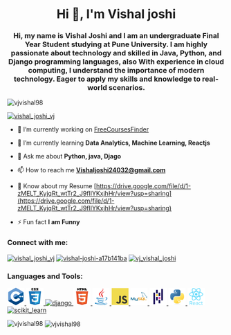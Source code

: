 <h1 align="center">Hi 👋, I'm Vishal joshi</h1>
<h3 align="center">Hi, my name is Vishal Joshi and I am an undergraduate Final Year Student studying at Pune University. I am highly passionate about technology and skilled in Java, Python, and Django programming languages, also With experience in cloud computing, I understand the importance of modern technology. Eager to apply my skills and knowledge to real-world scenarios.</h3>

<p align="left"> <img src="https://komarev.com/ghpvc/?username=vjvishal98&label=Profile%20views&color=0e75b6&style=flat" alt="vjvishal98" /> </p>

<p align="left"> <a href="https://twitter.com/vishal_joshi_vj" target="blank"><img src="https://img.shields.io/twitter/follow/vishal_joshi_vj?logo=twitter&style=for-the-badge" alt="vishal_joshi_vj" /></a> </p>

- 🔭 I’m currently working on [FreeCoursesFinder](https://freecoursesfinder.pythonanywhere.com/)

- 🌱 I’m currently learning **Data Analytics, Machine Learning, Reactjs**

- 💬 Ask me about **Python, java, Djago**

- 📫 How to reach me **Vishaljoshi24032@gmail.com**

- 📄 Know about my Resume [https://drive.google.com/file/d/1-zMELT_KyjqRt_wtTr2_J9flIYKxjhHr/view?usp=sharing](https://drive.google.com/file/d/1-zMELT_KyjqRt_wtTr2_J9flIYKxjhHr/view?usp=sharing)

- ⚡ Fun fact **I am Funny**

<h3 align="left">Connect with me:</h3>
<p align="left">
<a href="https://twitter.com/vishal_joshi_vj" target="blank"><img align="center" src="https://raw.githubusercontent.com/rahuldkjain/github-profile-readme-generator/master/src/images/icons/Social/twitter.svg" alt="vishal_joshi_vj" height="30" width="40" /></a>
<a href="https://linkedin.com/in/vishal-joshi-a17b141ba" target="blank"><img align="center" src="https://raw.githubusercontent.com/rahuldkjain/github-profile-readme-generator/master/src/images/icons/Social/linked-in-alt.svg" alt="vishal-joshi-a17b141ba" height="30" width="40" /></a>
<a href="https://instagram.com/vj_vishal_joshi" target="blank"><img align="center" src="https://raw.githubusercontent.com/rahuldkjain/github-profile-readme-generator/master/src/images/icons/Social/instagram.svg" alt="vj_vishal_joshi" height="30" width="40" /></a>
</p>

<h3 align="left">Languages and Tools:</h3>
<p align="left"> <a href="https://www.w3schools.com/cpp/" target="_blank" rel="noreferrer"> <img src="https://raw.githubusercontent.com/devicons/devicon/master/icons/cplusplus/cplusplus-original.svg" alt="cplusplus" width="40" height="40"/> </a> <a href="https://www.w3schools.com/css/" target="_blank" rel="noreferrer"> <img src="https://raw.githubusercontent.com/devicons/devicon/master/icons/css3/css3-original-wordmark.svg" alt="css3" width="40" height="40"/> </a> <a href="https://www.djangoproject.com/" target="_blank" rel="noreferrer"> <img src="https://cdn.worldvectorlogo.com/logos/django.svg" alt="django" width="40" height="40"/> </a> <a href="https://www.w3.org/html/" target="_blank" rel="noreferrer"> <img src="https://raw.githubusercontent.com/devicons/devicon/master/icons/html5/html5-original-wordmark.svg" alt="html5" width="40" height="40"/> </a> <a href="https://www.java.com" target="_blank" rel="noreferrer"> <img src="https://raw.githubusercontent.com/devicons/devicon/master/icons/java/java-original.svg" alt="java" width="40" height="40"/> </a> <a href="https://developer.mozilla.org/en-US/docs/Web/JavaScript" target="_blank" rel="noreferrer"> <img src="https://raw.githubusercontent.com/devicons/devicon/master/icons/javascript/javascript-original.svg" alt="javascript" width="40" height="40"/> </a> <a href="https://www.mysql.com/" target="_blank" rel="noreferrer"> <img src="https://raw.githubusercontent.com/devicons/devicon/master/icons/mysql/mysql-original-wordmark.svg" alt="mysql" width="40" height="40"/> </a> <a href="https://pandas.pydata.org/" target="_blank" rel="noreferrer"> <img src="https://raw.githubusercontent.com/devicons/devicon/2ae2a900d2f041da66e950e4d48052658d850630/icons/pandas/pandas-original.svg" alt="pandas" width="40" height="40"/> </a> <a href="https://www.python.org" target="_blank" rel="noreferrer"> <img src="https://raw.githubusercontent.com/devicons/devicon/master/icons/python/python-original.svg" alt="python" width="40" height="40"/> </a> <a href="https://reactjs.org/" target="_blank" rel="noreferrer"> <img src="https://raw.githubusercontent.com/devicons/devicon/master/icons/react/react-original-wordmark.svg" alt="react" width="40" height="40"/> </a> <a href="https://scikit-learn.org/" target="_blank" rel="noreferrer"> <img src="https://upload.wikimedia.org/wikipedia/commons/0/05/Scikit_learn_logo_small.svg" alt="scikit_learn" width="40" height="40"/> </a> </p>

<p><img align="left" src="https://github-readme-stats.vercel.app/api/top-langs?username=vjvishal98&show_icons=true&locale=en&layout=compact" alt="vjvishal98" /></p>

<p>&nbsp;<img align="center" src="https://github-readme-stats.vercel.app/api?username=vjvishal98&show_icons=true&locale=en" alt="vjvishal98" /></p>
